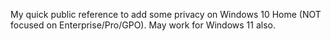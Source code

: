 My quick public reference to add some privacy on Windows 10 Home (NOT focused on Enterprise/Pro/GPO). May work for Windows 11 also.

